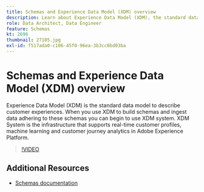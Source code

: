 ```yaml
---
title: Schemas and Experience Data Model (XDM) overview
description: Learn about Experience Data Model (XDM), the standard data model to describe customer experiences.
role: Data Architect, Data Engineer
feature: Schemas
kt: 2696
thumbnail: 27105.jpg
exl-id: f517ada0-c106-45f0-96ea-3b3cc8bd03ba
---
```

# Schemas and Experience Data Model (XDM) overview

Experience Data Model (XDM) is the standard data model to describe customer experiences. When you use XDM to build schemas and ingest data adhering to these schemas you can begin to use XDM system. XDM System is the infrastructure that supports real-time customer profiles, machine learning and customer journey analytics in Adobe Experience Platform.

>[!VIDEO](https://video.tv.adobe.com/v/27105?quality=12&learn=on)

## Additional Resources

* [Schemas documentation](https://experienceleague.adobe.com/docs/experience-platform/xdm/home.html)
